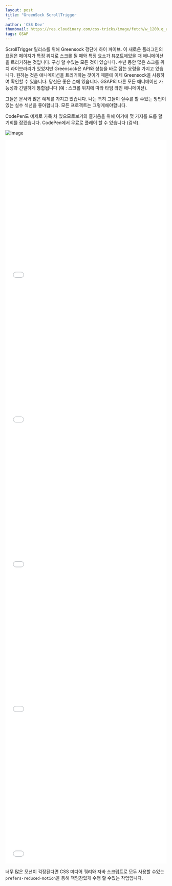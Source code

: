 ```yaml
---
layout: post
title: "GreenSock ScrollTrigger
 "
author: 'CSS Dev'
thumbnail: https://res.cloudinary.com/css-tricks/image/fetch/w_1200,q_auto,f_auto/https://css-tricks.com/wp-content/uploads/2021/01/gsap-scrolltrigger.png
tags: GSAP
---
```



ScrollTrigger 릴리스를 위해 Greensock 갱단에 하이 파이브.
 이 새로운 플러그인의 요점은 페이지가 특정 위치로 스크롤 될 때와 특정 요소가 뷰포트에있을 때 애니메이션을 트리거하는 것입니다.
 구성 할 수있는 모든 것이 있습니다.
 수년 동안 많은 스크롤 위치 라이브러리가 있었지만 Greensock은 API와 성능을 바로 잡는 요령을 가지고 있습니다. 원하는 것은 애니메이션을 트리거하는 것이기 때문에 이제 Greensock을 사용하여 확인할 수 있습니다.
 당신은 좋은 손에 있습니다.
 GSAP의 다른 모든 애니메이션 가능성과 긴밀하게 통합됩니다 (예 : 스크롤 위치에 따라 타임 라인 애니메이션).
 

그들은 문서와 많은 예제를 가지고 있습니다.
 나는 특히 그들이 실수를 할 수있는 방법이있는 실수 섹션을 좋아합니다.
 모든 프로젝트는 그렇게해야합니다.
 

CodePen도 예제로 가득 차 있으므로보기의 즐거움을 위해 여기에 몇 가지를 드롭 할 기회를 잡겠습니다.
 CodePen에서 무료로 플레이 할 수 있습니다 (검색).
 

![image](https://i0.wp.com/css-tricks.com/wp-content/uploads/2021/01/Screen-Shot-2021-01-25-at-3.34.11-PM.png?resize=1506%2C1272&ssl=1)

<div class="wp-block-cp-codepen-gutenberg-embed-block cp_embed_wrapper resizable" style="height: 450px;"><iframe id="cp_embed_BaogqYy" src="//codepen.io/anon/embed/BaogqYy?height=450&amp;theme-id=1&amp;slug-hash=BaogqYy&amp;default-tab=result" height="450" scrolling="no" frameborder="0" allowfullscreen="" allowpaymentrequest="" name="CodePen Embed BaogqYy" title="CodePen Embed BaogqYy" class="cp_embed_iframe" style="width: 100%; overflow: hidden; height: 100%;">CodePen Embed Fallback</iframe><div class="win-size-grip" style="touch-action: none;"></div></div>

<div class="wp-block-cp-codepen-gutenberg-embed-block cp_embed_wrapper resizable" style="height: 450px;"><iframe id="cp_embed_qBbBLyB" src="//codepen.io/anon/embed/qBbBLyB?height=450&amp;theme-id=1&amp;slug-hash=qBbBLyB&amp;default-tab=result" height="450" scrolling="no" frameborder="0" allowfullscreen="" allowpaymentrequest="" name="CodePen Embed qBbBLyB" title="CodePen Embed qBbBLyB" class="cp_embed_iframe" style="width: 100%; overflow: hidden; height: 100%;">CodePen Embed Fallback</iframe><div class="win-size-grip" style="touch-action: none;"></div></div>

<div class="wp-block-cp-codepen-gutenberg-embed-block cp_embed_wrapper resizable" style="height: 450px;"><iframe id="cp_embed_xxwBLMy" src="//codepen.io/anon/embed/xxwBLMy?height=450&amp;theme-id=1&amp;slug-hash=xxwBLMy&amp;default-tab=result" height="450" scrolling="no" frameborder="0" allowfullscreen="" allowpaymentrequest="" name="CodePen Embed xxwBLMy" title="CodePen Embed xxwBLMy" class="cp_embed_iframe" style="width: 100%; overflow: hidden; height: 100%;">CodePen Embed Fallback</iframe><div class="win-size-grip" style="touch-action: none;"></div></div>

<div class="wp-block-cp-codepen-gutenberg-embed-block cp_embed_wrapper resizable" style="height: 450px;"><iframe id="cp_embed_rNOBLBV" src="//codepen.io/anon/embed/rNOBLBV?height=450&amp;theme-id=1&amp;slug-hash=rNOBLBV&amp;default-tab=result" height="450" scrolling="no" frameborder="0" allowfullscreen="" allowpaymentrequest="" name="CodePen Embed rNOBLBV" title="CodePen Embed rNOBLBV" class="cp_embed_iframe" style="width: 100%; overflow: hidden; height: 100%;">CodePen Embed Fallback</iframe><div class="win-size-grip" style="touch-action: none;"></div></div>

<div class="wp-block-cp-codepen-gutenberg-embed-block cp_embed_wrapper resizable" style="height: 450px;"><iframe id="cp_embed_abdwYaJ" src="//codepen.io/anon/embed/abdwYaJ?height=450&amp;theme-id=1&amp;slug-hash=abdwYaJ&amp;default-tab=result" height="450" scrolling="no" frameborder="0" allowfullscreen="" allowpaymentrequest="" name="CodePen Embed abdwYaJ" title="CodePen Embed abdwYaJ" class="cp_embed_iframe" style="width: 100%; overflow: hidden; height: 100%;">CodePen Embed Fallback</iframe><div class="win-size-grip" style="touch-action: none;"></div></div>

너무 많은 모션이 걱정된다면 CSS 미디어 쿼리와 자바 스크립트로 모두 사용할 수있는`prefers-reduced-motion`을 통해 책임감있게 수행 할 수있는 작업입니다.
 